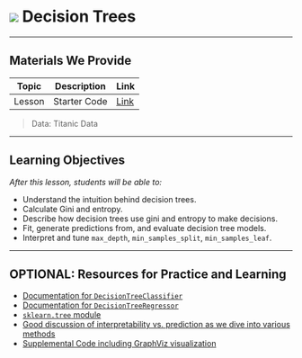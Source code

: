 # ![](https://ga-dash.s3.amazonaws.com/production/assets/logo-9f88ae6c9c3871690e33280fcf557f33.png) Decision Trees

---

## Materials We Provide


| Topic | Description | Link |
| --- | --- | --- |
| Lesson | Starter Code | [Link](./starter-code.ipynb)

> Data: Titanic Data

---

## Learning Objectives

*After this lesson, students will be able to:*

- Understand the intuition behind decision trees.
- Calculate Gini and entropy.
- Describe how decision trees use gini and entropy to make decisions.
- Fit, generate predictions from, and evaluate decision tree models.
- Interpret and tune `max_depth`, `min_samples_split`, `min_samples_leaf`.

---

## OPTIONAL: Resources for Practice and Learning

- [Documentation for `DecisionTreeClassifier`](https://scikit-learn.org/stable/modules/generated/sklearn.tree.DecisionTreeClassifier.html)
- [Documentation for `DecisionTreeRegressor`](https://scikit-learn.org/stable/modules/generated/sklearn.tree.DecisionTreeRegressor.html)
- [`sklearn.tree` module](https://scikit-learn.org/stable/modules/classes.html#module-sklearn.tree)
- [Good discussion of interpretability vs. prediction as we dive into various methods](https://towardsdatascience.com/machine-learning-interpretability-techniques-662c723454f3)
- [Supplemental Code including GraphViz visualization](./supplemental/classification-and-regression-trees.ipynb)
